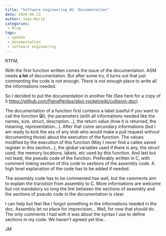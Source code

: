 ```yaml
---
title: "Software engineering #2- Documentation"
date: 2020-06-23
author: Jean-Marie
categories:
 - Blog
tags:
 - update
 - documentation
 - software engineering
---
```


RTFM,

With the first function written comes the issue of the documentation. ASM needs **a lot** of documentation. But after some try, it turns out that just commenting the code is not enough. There is not enough place to write all the informations needed.

So I decided to put the documentation in another file (See here for a copy of it https://github.com/PainsPerdus/gboi-rocket/wiki/collision-doc).

The documentation of a function first contains a label (useful if you want to call the function :smile_cat:), the parameters (with all informations needed like the names, size, struct, description...), the return value (how it is returned, the meaning, representation...). After that come secondary informations (but I am ready to kick the ass of any slob who would make a pull request without documenting those) about the execution of the function. The values modified by the execution of this function (May I never find a callee saved register in this section...), the global variables used if there is any, the struct used, the memory locations, labels, etc used by this function. And last but not least, the pseudo code of the function. Preferably written in C, with comment linking section of this code to sections of the assembly code. A high level explanation of the code has to be added if needed.

The assembly code has to be commented has well, but the comments aim to explain the transition from assembly to C. More informations are welcome but not mandatory so long the link between the sections of assembly and the sections of pseudo code in the documentation is clear.

I can help but feel like I forgot something in the informations needed in the doc. Assembly let no place for imprecision... Well, for now that should do . The only comments I had with it was about the syntax I use to define sections in my code. We haven't agreed yet btw...

JM
